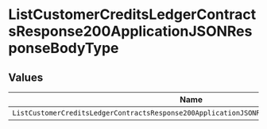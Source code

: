 # ListCustomerCreditsLedgerContractsResponse200ApplicationJSONResponseBodyType


## Values

| Name                                                                                       | Value                                                                                      |
| ------------------------------------------------------------------------------------------ | ------------------------------------------------------------------------------------------ |
| `ListCustomerCreditsLedgerContractsResponse200ApplicationJSONResponseBodyTypeCreditManual` | CREDIT_MANUAL                                                                              |